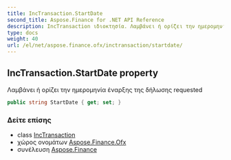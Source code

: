 ```yaml
---
title: IncTransaction.StartDate
second_title: Aspose.Finance for .NET API Reference
description: IncTransaction ιδιοκτησία. Λαμβάνει ή ορίζει την ημερομηνία έναρξης της δήλωσης requested
type: docs
weight: 40
url: /el/net/aspose.finance.ofx/inctransaction/startdate/
---
```

## IncTransaction.StartDate property

Λαμβάνει ή ορίζει την ημερομηνία έναρξης της δήλωσης requested

```csharp
public string StartDate { get; set; }
```

### Δείτε επίσης

* class [IncTransaction](../)
* χώρος ονομάτων [Aspose.Finance.Ofx](../../inctransaction/)
* συνέλευση [Aspose.Finance](../../../)


